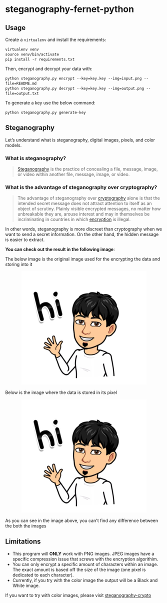 # steganography-fernet-python

## Usage

Create a `virtualenv` and install the requirements:

```
virtualenv venv
source venv/bin/activate
pip install -r requirements.txt
```

Then, encrypt and decrypt your data with:

```
python steganography.py encrypt --key=key.key --img=input.png --file=README.md
python steganography.py decrypt --key=key.key --img=output.png --file=output.txt
```

To generate a key use the below command:

```
python steganography.py generate-key
```

## Steganography

Let’s understand what is steganography, digital images, pixels, and color models.

### What is steganography?

> [Steganography](https://en.wikipedia.org/wiki/Steganography) is the practice of concealing a file, message, image, or video within another file, message, image, or video.

### What is the advantage of steganography over cryptography?
> The advantage of steganography over [cryptography](https://en.wikipedia.org/wiki/Cryptography) alone is that the intended secret message does not attract attention to itself as an object of scrutiny. Plainly visible encrypted messages, no matter how unbreakable they are, arouse interest and may in themselves be incriminating in countries in which [encryption](https://en.wikipedia.org/wiki/Encryption) is illegal.

In other words, steganography is more discreet than cryptography when we want to send a secret information. On the other hand, the hidden message is easier to extract.


**You can check out the result in the following image**:

The below image is the original image used for the encrypting the data and storing into it

<p align="center"><img src="https://github.com/kvvignesh/kvvignesh/raw/master/assets/bitmoji.jpg" width="400" /> </p>

Below is the image where the data is stored in its pixel

<p align="center"><img src="https://github.com/kvvignesh/kvvignesh/raw/master/assets/bitmoji.jpg" width="400" /> </p>

As you can see in the image above, you can't find any difference between the both the images

## Limitations
- This program will **ONLY** work with PNG images. JPEG images have a specific compression issue that screws with the encryption algorithim.
- You can only encrypt a specific amount of characters within an image. The exact amount is based off the size of the image (one pixel is dedicated to each character).
- Currently, if you try with the color image the output will be a Black and White image.

If you want to try with color images, please visit [steganography-crypto](https://github.com/kvvignesh/steganography-crypto)
